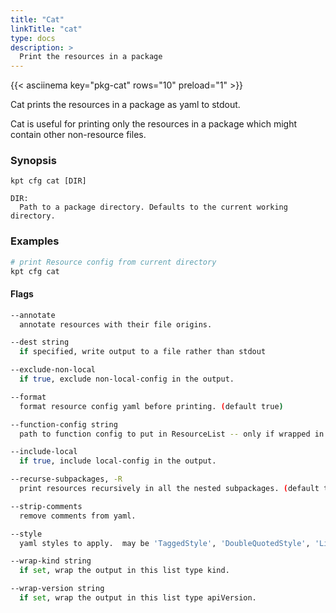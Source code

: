 ```yaml
---
title: "Cat"
linkTitle: "cat"
type: docs
description: >
  Print the resources in a package
---
```


<!--mdtogo:Short
    Print the resources in a package
-->

{{< asciinema key="pkg-cat" rows="10" preload="1" >}}

Cat prints the resources in a package as yaml to stdout.

Cat is useful for printing only the resources in a package which might
contain other non-resource files.

### Synopsis

<!--mdtogo:Long-->

```
kpt cfg cat [DIR]

DIR:
  Path to a package directory. Defaults to the current working directory.
```

<!--mdtogo-->

### Examples

<!--mdtogo:Examples-->

```sh
# print Resource config from current directory
kpt cfg cat
```

<!--mdtogo-->

#### Flags

```sh
--annotate
  annotate resources with their file origins.

--dest string
  if specified, write output to a file rather than stdout

--exclude-non-local
  if true, exclude non-local-config in the output.

--format
  format resource config yaml before printing. (default true)

--function-config string
  path to function config to put in ResourceList -- only if wrapped in a ResourceList.

--include-local
  if true, include local-config in the output.

--recurse-subpackages, -R
  print resources recursively in all the nested subpackages. (default true)

--strip-comments
  remove comments from yaml.

--style
  yaml styles to apply.  may be 'TaggedStyle', 'DoubleQuotedStyle', 'LiteralStyle', 'FoldedStyle', 'FlowStyle'.

--wrap-kind string
  if set, wrap the output in this list type kind.

--wrap-version string
  if set, wrap the output in this list type apiVersion.
```
